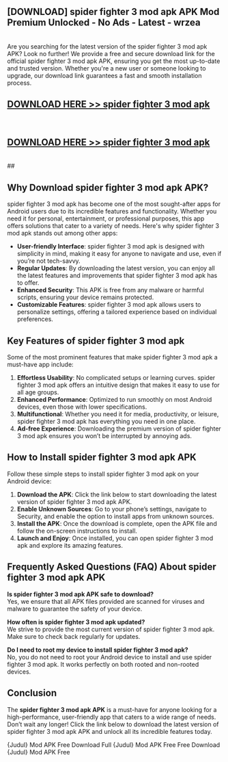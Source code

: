 ## [DOWNLOAD] spider fighter 3 mod apk APK Mod  Premium Unlocked - No Ads - Latest - wrzea <br>
<br>
Are you searching for the latest version of the spider fighter 3 mod apk APK? Look no further! We provide a free and secure download link for the official spider fighter 3 mod apk APK, ensuring you get the most up-to-date and trusted version. Whether you're a new user or someone looking to upgrade, our download link guarantees a fast and smooth installation process.


## [DOWNLOAD HERE >> spider fighter 3 mod apk](http://leaked.freeplayer.one?title=spider_fighter_3_mod_apk&ref=06)
  <br>

## [DOWNLOAD HERE >> spider fighter 3 mod apk](http://leaked.freeplayer.one?title=spider_fighter_3_mod_apk&ref=06)
  <br>
  ##



## Why Download spider fighter 3 mod apk APK?

spider fighter 3 mod apk has become one of the most sought-after apps for Android users due to its incredible features and functionality. Whether you need it for personal, entertainment, or professional purposes, this app offers solutions that cater to a variety of needs. Here's why spider fighter 3 mod apk stands out among other apps:

- **User-friendly Interface**: spider fighter 3 mod apk is designed with simplicity in mind, making it easy for anyone to navigate and use, even if you’re not tech-savvy.
- **Regular Updates**: By downloading the latest version, you can enjoy all the latest features and improvements that spider fighter 3 mod apk has to offer.
- **Enhanced Security**: This APK is free from any malware or harmful scripts, ensuring your device remains protected.
- **Customizable Features**: spider fighter 3 mod apk allows users to personalize settings, offering a tailored experience based on individual preferences.

## Key Features of spider fighter 3 mod apk

Some of the most prominent features that make spider fighter 3 mod apk a must-have app include:

1. **Effortless Usability**: No complicated setups or learning curves. spider fighter 3 mod apk offers an intuitive design that makes it easy to use for all age groups.
2. **Enhanced Performance**: Optimized to run smoothly on most Android devices, even those with lower specifications.
3. **Multifunctional**: Whether you need it for media, productivity, or leisure, spider fighter 3 mod apk has everything you need in one place.
4. **Ad-free Experience**: Downloading the premium version of spider fighter 3 mod apk ensures you won’t be interrupted by annoying ads.

## How to Install spider fighter 3 mod apk APK

Follow these simple steps to install spider fighter 3 mod apk on your Android device:

1. **Download the APK**: Click the link below to start downloading the latest version of spider fighter 3 mod apk APK.
2. **Enable Unknown Sources**: Go to your phone’s settings, navigate to Security, and enable the option to install apps from unknown sources.
3. **Install the APK**: Once the download is complete, open the APK file and follow the on-screen instructions to install.
4. **Launch and Enjoy**: Once installed, you can open spider fighter 3 mod apk and explore its amazing features.

## Frequently Asked Questions (FAQ) About spider fighter 3 mod apk APK

**Is spider fighter 3 mod apk APK safe to download?**  
Yes, we ensure that all APK files provided are scanned for viruses and malware to guarantee the safety of your device.

**How often is spider fighter 3 mod apk updated?**  
We strive to provide the most current version of spider fighter 3 mod apk. Make sure to check back regularly for updates.

**Do I need to root my device to install spider fighter 3 mod apk?**  
No, you do not need to root your Android device to install and use spider fighter 3 mod apk. It works perfectly on both rooted and non-rooted devices.

## Conclusion

The **spider fighter 3 mod apk APK** is a must-have for anyone looking for a high-performance, user-friendly app that caters to a wide range of needs. Don’t wait any longer! Click the link below to download the latest version of spider fighter 3 mod apk APK and unlock all its incredible features today.

{Judul} Mod APK Free
Download Full {Judul} Mod APK Free
Free Download {Judul} Mod APK Free

